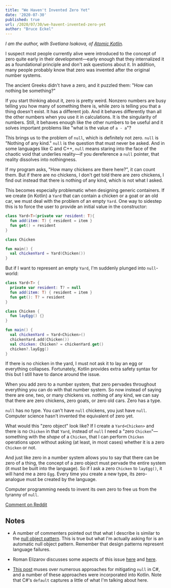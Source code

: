 ```yaml
---
title: "We Haven't Invented Zero Yet"
date: '2020-07-30'
published: true
url: /2020/07/30/we-havent-invented-zero-yet
author: "Bruce Eckel"
---
```


*I am the author, with Svetlana Isakova, of [Atomic Kotlin](https://www.atomickotlin.com/).*

I suspect most people currently alive were introduced to the concept of zero
quite early in their development&mdash;early enough that they internalized it
as a foundational principle and don't ask questions about it. In addition, many
people probably know that zero was invented after the original number systems.

The ancient Greeks didn't have a zero, and it puzzled them: "How can nothing be
something?"

If you start thinking about it, zero is pretty weird. Nonzero numbers are busy
telling you how many of something there is, while zero is telling you that a
thing doesn't exist. It has a different job. And it behaves differently than
all the other numbers when you use it in calculations. It is the singularity of
numbers. Still, it behaves enough like the other numbers to be useful and it
solves important problems like "what is the value of `a - a`"?

This brings us to the problem of `null`, which is definitely not zero. `null`
is "Nothing of any kind." `null` is the question that must never be asked. And
in some languages like C and C++, `null` means staring into the face of the
chaotic void that underlies reality&mdash;if you dereference a `null` pointer,
that reality dissolves into nothingness.

If my program asks, "How many chickens are there here?", it can count them. But
if there are no chickens, I don't get told there are zero chickens, I find out
instead that there is nothing of any kind, which is not what I asked.

This becomes especially problematic when designing generic containers. If we
create (in Kotlin) a `Yard` that can contain a chicken or a goat or an old car,
we must deal with the problem of an empty `Yard`. One way to sidestep this is
to force the user to provide an initial value in the constructor:

```kotlin
class Yard<T>(private var resident: T){
  fun add(item: T) { resident = item }
  fun get() = resident
}

class Chicken

fun main() {
  val chickenYard = Yard(Chicken())
}
```

But if I want to represent an empty `Yard`, I'm suddenly plunged into
`null`-world:

```kotlin
class Yard<T> {
  private var resident: T? = null
  fun add(item: T) { resident = item }
  fun get(): T? = resident
}

class Chicken {
  fun layEgg() {}
}

fun main() {
  val chickenYard = Yard<Chicken>()
  chickenYard.add(Chicken())
  val chicken: Chicken? = chickenYard.get()
  chicken?.layEgg()
}
```

If there is no chicken in the yard, I must not ask it to lay an egg or
everything collapses. Fortunately, Kotlin provides extra safety syntax for this
but I still have to dance around the issue.

When you add zero to a number system, that zero pervades throughout everything
you can do with that number system. So now instead of saying there are one,
two, or many chickens vs. nothing of any kind, we can say that there are zero
chickens, zero goats, or zero old cars. Zero has a type.

`null` has no type. You can't have `null` chickens, you just have `null`.
Computer science hasn't invented the equivalent of zero yet.

What would this "zero object" look like? If I create a `Yard<Chicken>` and
there is no `Chicken` in that `Yard`, instead of `null` I need a "zero
`Chicken`"&mdash;something with the *shape* of a `Chicken`, that I can perform
`Chicken` operations upon without asking (at least, in most cases) whether it
is a zero `Chicken` or not.

And just like zero in a number system allows you to say that there can be zero
of a thing, the concept of a zero object must pervade the entire system (it
must be built into the language). So if I ask a zero `Chicken` to `layEgg()`,
it will hand me a zero `Egg`. Every time you create a new type, its
zero-analogue must be created by the language.

Computer programming needs to invent its own zero to free us from the tyranny
of `null`.

[Comment on Reddit](https://www.reddit.com/r/Kotlin/comments/i0rzam/computer_science_needs_the_equivalent_of_zero/)

## Notes

+ A number of commenters pointed out that what I describe is similar to the
[null object pattern](https://en.wikipedia.org/wiki/Null_object_pattern). This
is true but what I'm actually asking for is an automatic null object pattern.
Remember that design patterns represent language failures.

+ Roman Elizarov discusses some aspects of this issue
[here](https://medium.com/@elizarov/null-is-your-friend-not-a-mistake-b63ff1751dd5)
and [here](https://medium.com/@elizarov/dealing-with-absence-of-value-307b80534903).

+ [This post](http://twistedoakstudios.com/blog/Post330_non-nullable-types-vs-c-fixing-the-billion-dollar-mistake)
muses over numerous approaches for mitigating `null` in C#, and a number of
these approaches were incorporated into Kotlin. Note that C#'s `default` captures
a little of what I'm talking about here.
